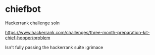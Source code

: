 # chiefbot
Hackerrank challenge soln

https://www.hackerrank.com/challenges/three-month-preparation-kit-chief-hopper/problem

Isn't fully passing the hackerrank suite :grimace
